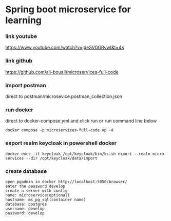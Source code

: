 # Spring boot microservice for learning

### link youtube
https://www.youtube.com/watch?v=jdeSV0GRvwI&t=4s

### link github
https://github.com/ali-bouali/microservices-full-code

### import postman
direct to postman/microsevice.postman_collection.json

### run docker
direct to docker-compose.yml and click run or run command line below
```
docker compose -p microservices-full-code up -d
```

### export realm keycloak in powershell docker
```
docker exec -it keycloak /opt/keycloak/bin/kc.sh export --realm micro-services --dir /opt/keycloak/data/import
```

### create database
```
open pgadmin in docker http://localhost:5050/browser/
enter the password develop
create a server with config
name: microservice(optional)
hostname: ms_pg_sql(container name)
database: postgres
username: develop
password: develop
```